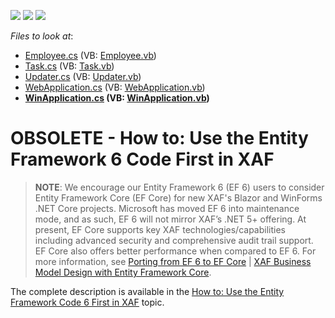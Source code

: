 <!-- default badges list -->
![](https://img.shields.io/endpoint?url=https://codecentral.devexpress.com/api/v1/VersionRange/128594725/15.2.5%2B)
[![](https://img.shields.io/badge/Open_in_DevExpress_Support_Center-FF7200?style=flat-square&logo=DevExpress&logoColor=white)](https://supportcenter.devexpress.com/ticket/details/E4375)
[![](https://img.shields.io/badge/📖_How_to_use_DevExpress_Examples-e9f6fc?style=flat-square)](https://docs.devexpress.com/GeneralInformation/403183)
<!-- default badges end -->
<!-- default file list -->
*Files to look at*:

* [Employee.cs](./CS/MySolution.Module/Employee.cs) (VB: [Employee.vb](./VB/MySolution.Module/Employee.vb))
* [Task.cs](./CS/MySolution.Module/Task.cs) (VB: [Task.vb](./VB/MySolution.Module/Task.vb))
* [Updater.cs](./CS/MySolution.Module/Updater.cs) (VB: [Updater.vb](./VB/MySolution.Module/Updater.vb))
* [WebApplication.cs](./CS/MySolution.Web/WebApplication.cs) (VB: [WebApplication.vb](./VB/MySolution.Web/WebApplication.vb))
* **[WinApplication.cs](./CS/MySolution.Win/WinApplication.cs) (VB: [WinApplication.vb](./VB/MySolution.Win/WinApplication.vb))**
<!-- default file list end -->
# OBSOLETE - How to: Use the Entity Framework 6 Code First in XAF

>**NOTE**: We encourage our Entity Framework 6 (EF 6) users to consider Entity Framework Core (EF Core) for new XAF's Blazor and WinForms .NET Core projects.
Microsoft has moved EF 6 into maintenance mode, and as such, EF 6 will not mirror XAF’s .NET 5+ offering. At present, EF Core supports key XAF technologies/capabilities including advanced security and comprehensive audit trail support. EF Core also offers better performance when compared to EF 6. For more information, see [Porting from EF 6 to EF Core](https://docs.microsoft.com/en-us/ef/efcore-and-ef6/porting/) | [XAF Business Model Design with Entity Framework Core](https://docs.devexpress.com/eXpressAppFramework/401886/business-model-design-orm/business-model-design-with-entity-framework-core).

<p>The complete description is available in the <a href="http://documentation.devexpress.com/#Xaf/CustomDocument3466"><u>How to: Use the Entity Framework Code 6 First in XAF</u></a> topic.</p><br />


<br/>


